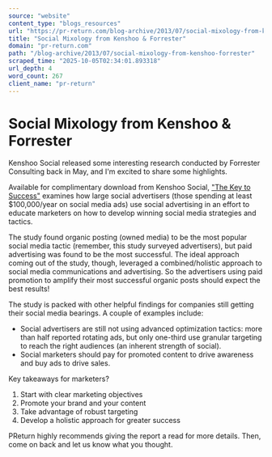 ```yaml
---
source: "website"
content_type: "blogs_resources"
url: "https://pr-return.com/blog-archive/2013/07/social-mixology-from-kenshoo-forrester"
title: "Social Mixology from Kenshoo & Forrester"
domain: "pr-return.com"
path: "/blog-archive/2013/07/social-mixology-from-kenshoo-forrester"
scraped_time: "2025-10-05T02:34:01.893318"
url_depth: 4
word_count: 267
client_name: "pr-return"
---
```


# Social Mixology from Kenshoo & Forrester

Kenshoo Social released some interesting research conducted by Forrester Consulting back in May, and I'm excited to share some highlights.

Available for complimentary download from Kenshoo Social, ["The Key to Success"](http://www.KenshooSocial.com/ForresterStudy "They Key to Successful Social Advertising") examines how large social advertisers (those spending at least $100,000/year on social media ads) use social advertising in an effort to educate marketers on how to develop winning social media strategies and tactics.

The study found organic posting (owned media) to be the most popular social media tactic (remember, this study surveyed advertisers), but paid advertising was found to be the most successful. The ideal approach coming out of the study, though, leveraged a combined/holistic approach to social media communications and advertising. So the advertisers using paid promotion to amplify their most successful organic posts should expect the best results!

The study is packed with other helpful findings for companies still getting their social media bearings. A couple of examples include:

*   Social advertisers are still not using advanced optimization tactics: more than half reported rotating ads, but only one-third use granular targeting to reach the right audiences (an inherent strength of social).
*   Social marketers should pay for promoted content to drive awareness and buy ads to drive sales.

Key takeaways for marketers?

1.  Start with clear marketing objectives
2.  Promote your brand and your content
3.  Take advantage of robust targeting
4.  Develop a holistic approach for greater success

PReturn highly recommends giving the report a read for more details. Then, come on back and let us know what you thought.